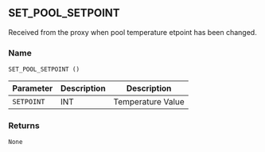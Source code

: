 ## SET\_POOL\_SETPOINT

Received from the proxy when pool temperature etpoint has been changed.


### Name

`SET_POOL_SETPOINT ()`


| Parameter  | Description | Description       |
| ---------- | ----------- | ----------------- |
| `SETPOINT` | INT         | Temperature Value |


### Returns

`None`
